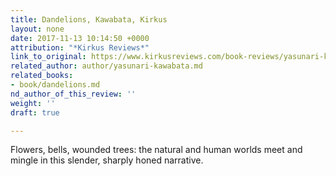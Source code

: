 ```yaml
---
title: Dandelions, Kawabata, Kirkus
layout: none
date: 2017-11-13 10:14:50 +0000
attribution: "*Kirkus Reviews*"
link_to_original: https://www.kirkusreviews.com/book-reviews/yasunari-kawabata/dandelions-kawabata/
related_author: author/yasunari-kawabata.md
related_books:
- book/dandelions.md
nd_author_of_this_review: ''
weight: ''
draft: true

---
```

Flowers, bells, wounded trees: the natural and human worlds meet and mingle in this slender, sharply honed narrative.